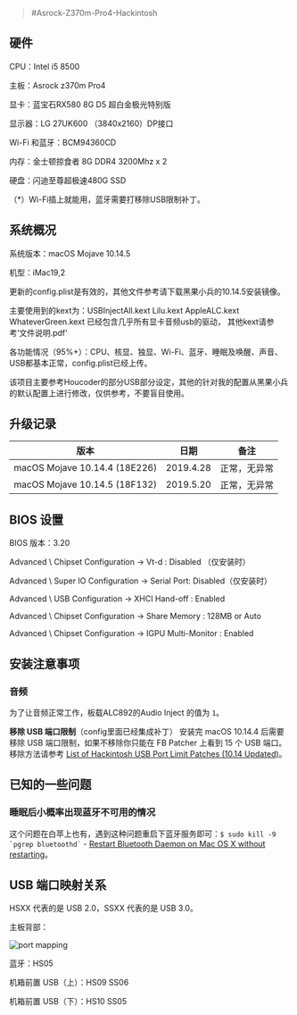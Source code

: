 > #Asrock-Z370m-Pro4-Hackintosh

## 硬件

CPU：Intel i5 8500

主板：Asrock z370m Pro4

显卡：蓝宝石RX580 8G D5 超白金极光特别版

显示器：LG 27UK600 （3840x2160）DP接口

Wi-Fi 和蓝牙：BCM94360CD

内存：金士顿掠食者 8G DDR4 3200Mhz x 2

硬盘：闪迪至尊超极速480G SSD

（*）Wi-Fi插上就能用，蓝牙需要打移除USB限制补丁。

## 系统概况

系统版本：macOS Mojave 10.14.5

机型：iMac19,2

更新的config.plist是有效的，其他文件参考请下载黑果小兵的10.14.5安装镜像。

主要使用到的kext为：USBInjectAll.kext Lilu.kext AppleALC.kext WhateverGreen.kext 已经包含几乎所有显卡音频usb的驱动，
                 其他kext请参考‘文件说明.pdf‘

各功能情况（95%+）：CPU、核显、独显、Wi-Fi、蓝牙、睡眠及唤醒、声音、USB都基本正常，config.plist已经上传。

该项目主要参考Houcoder的部分USB部分设定，其他的针对我的配置从黑果小兵的默认配置上进行修改，仅供参考，不要盲目使用。

## 升级记录

| 版本 | 日期 | 备注 |
|-------------------------------|-----------|----------|
| macOS Mojave 10.14.4 (18E226) | 2019.4.28 | 正常，无异常 |
| macOS Mojave 10.14.5 (18F132) | 2019.5.20 | 正常，无异常 |


## BIOS 设置

BIOS 版本：3.20

Advanced \ Chipset Configuration → Vt-d : Disabled （仅安装时）

Advanced \ Super IO Configuration → Serial Port: Disabled（仅安装时）

Advanced \ USB Configuration → XHCI Hand-off : Enabled

Advanced \ Chipset Configuration → Share Memory : 128MB or Auto

Advanced \ Chipset Configuration → IGPU Multi-Monitor : Enabled

## 安装注意事项

### 音频

为了让音频正常工作，板载ALC892的Audio Inject 的值为 `1`。

**移除 USB 端口限制**（config里面已经集成补丁）
安装完 macOS 10.14.4 后需要移除 USB 端口限制，如果不移除你只能在 FB Patcher 上看到 15 个 USB 端口。移除方法请参考 [List of Hackintosh USB Port Limit Patches (10.14 Updated)](https://hackintosher.com/forums/thread/list-of-hackintosh-usb-port-limit-patches-10-14-updated.467/)。


## 已知的一些问题

### 睡眠后小概率出现蓝牙不可用的情况

这个问题在白苹上也有，遇到这种问题重启下蓝牙服务即可：`` $ sudo kill -9 `pgrep bluetoothd` `` - [Restart Bluetooth Daemon on Mac OS X without restarting](https://gist.github.com/nicolasembleton/afc19940da26716f8e90#gistcomment-2636787)。

## USB 端口映射关系

HSXX 代表的是 USB 2.0，SSXX 代表的是 USB 3.0。

主板背部：

![port mapping](./images/motherboard-usb-mapping.png)

蓝牙：HS05

机箱前置 USB（上）：HS09 SS06

机箱前置 USB（下）：HS10 SS05

